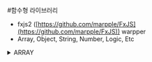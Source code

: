#함수형 라이브러리

 - fxjs2 ([https://github.com/marpple/FxJS](https://github.com/marpple/FxJS)) warpper
 - Array, Object, String, Number, Logic, Etc

<details><summary>ARRAY</summary>
<p>
##Array
### arrIcludes
```
example

```

### box
```
example

```

### findIndex
```
example

```

### intersection
```
example

```

### notIn
```
example

```

### partition
```
example

```

### push
```
example

```
### randomEl
```
example

```

### range
```
example

```

### shuffle
```
example

```

### size
```
example

```

### toArr
```
example

```

### unique
```
example

```
</p>
</details>

<details><summary>OBJECT</summary>
<p>
##Object
### assign, merge
```
example

```
### changeKey
```
example

```
### deepOmit
```
example

```
### deepPick
```
example

```
### dic, get, val
```
example

```
### omit
```
example

```
### pick
```
example

```
### pickable
```
example

```
### set
```
example

```
</p>
</details>

<details><summary>STRING</summary>
<p>
## String
### strIntersect
```
example

```
### strJoin
```
example

```
### strSplit
```
example

```
### toLow
```
example

```
### toUp
```
example

```
</p>
</details>

<details><summary>NUMBER</summary>
<p>
## Number
### add
```
example

```
### divideBy
```
example

```
### gt, gte, lt, lte
```
example

```
### isPositive
```
example

```
### nEqual
```
example

```
### nToStr
```
example

```
### random
```
example

```
### roundTo
```
example

```
### stringToN
```
example

```
</p>
</details>

<details><summary>LOGIC</summary>
<p>
### allPass
```
example

```
### anyPass
```
example

```
### elseIf
```
example

```
### goIf
```
example

```
### ifElse
```
example

```
### iff
```
example

```
### multiFn
```
example

```
### or
```
example

```
### stopIf
```
example

```
</p>
</details>

<details><summary>ETC</summary>
<p>
### call
```
example

```
### callN
```
example

```
### compareDate
```
example

```
### curryr
```
example

```
### delay
```
example

```
### getType
```
example

```
### hasPromise
```
example

```
### typeChecker
```
example
isArray, isBool, isError, isFunction, isNumber, isObject, isPromise, isString

```
### isNil, isEmpty
```
example

```
### isEqual, isStrictEqual, isNotEqual
```
example

```
### log
```
example

```
### pAll
```
example

```
### parseJson
```
example

```
### toBool
```
example

```

### tryCatch
```
example

```

### typeCheck, typeCheckAll, typeElse
```
example

```
</p>
</details>
